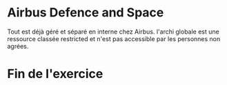 # Airbus Defence and Space  
Tout est déjà géré et séparé en interne chez Airbus. 
l'archi globale est une ressource classée restricted et n'est pas accessible par les personnes non agrées.

# Fin de l'exercice  


